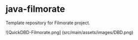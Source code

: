 # java-filmorate
Template repository for Filmorate project.

![QuickDBD-Filmorate.png] (src/main/assets/images/DBD.png)
